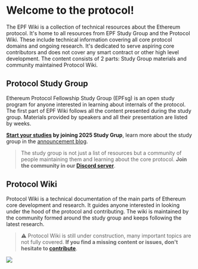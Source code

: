 # **Welcome to the protocol!**

The EPF Wiki is a collection of technical resources about the Ethereum protocol. It's home to all resources from EPF Study Group and the Protocol Wiki. These include technical information covering all core protocol domains and ongoing research. It's dedicated to serve aspiring core contributors and does not cover any smart contract or other high level development. The content consists of 2 parts: Study Group materials and community maintained Protocol Wiki. 

## Protocol Study Group

Ethereum Protocol Fellowship Study Group (EPFsg) is an open study program for anyone interested in learning about internals of the protocol. The first part of EPF Wiki follows all the content presented during the study group. Materials provided by speakers and all their presentation are listed by weeks. 

**[Start your studies](/eps/intro.md) by joining 2025 Study Grup**, learn more about the study group in the [announcement blog](https://blog.ethereum.org/2025/02/05/ethereum-protocol-studies). 

> The study group is not just a list of resources but a community of people maintaining them and learning about the core protocol. **Join the community in our [Discord server](https://discord.gg/8RPnPGEQtJ)**.


## Protocol Wiki 

Protocol Wiki is a technical documentation of the main parts of Ethereum core development and research. It guides anyone interested in looking under the hood of the protocol and contributing. The wiki is maintained by the community formed around the study group and keeps following the latest research. 

> :warning: Protocol Wiki is still under construction, many important topics are not fully covered. **If you find a missing content or issues, don't hesitate to [contribute](contributing.md)**. 

![](https://raw.githubusercontent.com/eth-protocol-fellows/protocol-studies/wiki-pages/docs/images/epfsg_hero.jpg)
